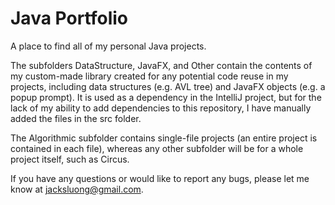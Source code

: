 # Java Portfolio
A place to find all of my personal Java projects.

The subfolders DataStructure, JavaFX, and Other contain the contents of my custom-made library created for any potential code reuse in my projects, including data structures (e.g. AVL tree) and JavaFX objects (e.g. a popup prompt). It is used as a dependency in the IntelliJ project, but for the lack of my ability to add dependencies to this repository, I have manually added the files in the src folder.

The Algorithmic subfolder contains single-file projects (an entire project is contained in each file), whereas any other subfolder will be for a whole project itself, such as Circus.

If you have any questions or would like to report any bugs, please let me know at jacksluong@gmail.com.
